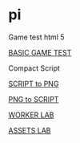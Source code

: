 pi
==

Game test html 5

[BASIC GAME TEST](http://lo-th.github.io/pi/index.html)

Compact Script

[SCRIPT to PNG](http://lo-th.github.io/pi/SCRIPTtoPNG.html)<br>

[PNG to SCRIPT](http://lo-th.github.io/pi/PNGtoSCRIPT.html)<br>

[WORKER LAB](http://lo-th.github.io/pi/PNGtoWORKER.html)<br>

[ASSETS LAB](http://lo-th.github.io/pi/test_assets.html)<br>
